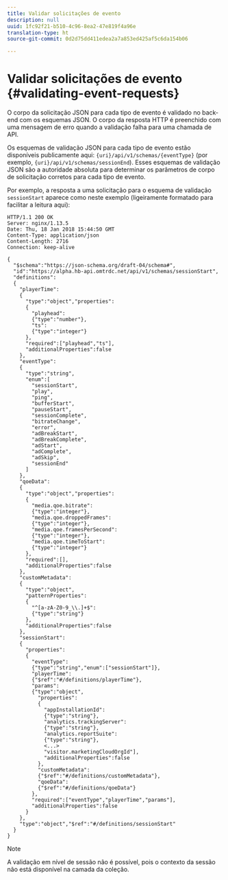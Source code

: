 ```yaml
---
title: Validar solicitações de evento
description: null
uuid: 1fc92f21-b510-4c96-8ea2-47e819f4a96e
translation-type: ht
source-git-commit: 0d2d75dd411edea2a7a853ed425af5c6da154b06

---
```



# Validar solicitações de evento {#validating-event-requests}

O corpo da solicitação JSON para cada tipo de evento é validado no back-end com os esquemas JSON. O corpo da resposta HTTP é preenchido com uma mensagem de erro quando a validação falha para uma chamada de API.

Os esquemas de validação JSON para cada tipo de evento estão disponíveis publicamente aqui: `{uri}/api/v1/schemas/{eventType}` (por exemplo, `{uri}/api/v1/schemas/sessionEnd`). Esses esquemas de validação JSON são a autoridade absoluta para determinar os parâmetros de corpo de solicitação corretos para cada tipo de evento.

Por exemplo, a resposta a uma solicitação para o esquema de validação `sessionStart` aparece como neste exemplo (ligeiramente formatado para facilitar a leitura aqui):

```
HTTP/1.1 200 OK
Server: nginx/1.13.5
Date: Thu, 18 Jan 2018 15:44:50 GMT
Content-Type: application/json
Content-Length: 2716
Connection: keep-alive

{
  "$schema":"https://json-schema.org/draft-04/schema#",
  "id":"https://alpha.hb-api.omtrdc.net/api/v1/schemas/sessionStart",
  "definitions":
  {
    "playerTime":
    {
      "type":"object","properties":
      {
        "playhead":
        {"type":"number"},
        "ts":
        {"type":"integer"}
      },
      "required":["playhead","ts"],
      "additionalProperties":false
    },
    "eventType":
    {
      "type":"string",
      "enum":[
        "sessionStart",
        "play",
        "ping",
        "bufferStart",
        "pauseStart",
        "sessionComplete",
        "bitrateChange",
        "error",
        "adBreakStart",
        "adBreakComplete",
        "adStart",
        "adComplete",
        "adSkip",
        "sessionEnd"
      ]
    },
    "qoeData":
    {
      "type":"object","properties":
      {
        "media.qoe.bitrate":
        {"type":"integer"},
        "media.qoe.droppedFrames":
        {"type":"integer"},
        "media.qoe.framesPerSecond":
        {"type":"integer"},
        "media.qoe.timeToStart":
        {"type":"integer"}
      },
      "required":[],
      "additionalProperties":false
    },
    "customMetadata":
    {
      "type":"object",
      "patternProperties":
      {
        "^[a-zA-Z0-9_\\.]+$":
        {"type":"string"}
      },
      "additionalProperties":false
    },
    "sessionStart":
    {
      "properties":
      {
        "eventType":
        {"type":"string","enum":["sessionStart"]},
        "playerTime":
        {"$ref":"#/definitions/playerTime"},
        "params":
        {"type":"object",
          "properties":
          {
            "appInstallationId":
            {"type":"string"},
            "analytics.trackingServer":
            {"type":"string"},
            "analytics.reportSuite":
            {"type":"string"},
            <...>
            "visitor.marketingCloudOrgId"],
            "additionalProperties":false
          },
          "customMetadata":
          {"$ref":"#/definitions/customMetadata"},
          "qoeData":
          {"$ref":"#/definitions/qoeData"}
        },
        "required":["eventType","playerTime","params"],
        "additionalProperties":false
      }
    },
    "type":"object","$ref":"#/definitions/sessionStart"
  }
}
```

>[!NOTE]
>
>A validação em nível de sessão não é possível, pois o contexto da sessão não está disponível na camada da coleção.

